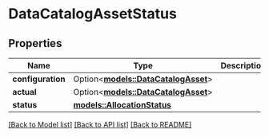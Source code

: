 # DataCatalogAssetStatus

## Properties

Name | Type | Description | Notes
------------ | ------------- | ------------- | -------------
**configuration** | Option<[**models::DataCatalogAsset**](DataCatalogAsset.md)> |  | [optional]
**actual** | Option<[**models::DataCatalogAsset**](DataCatalogAsset.md)> |  | [optional]
**status** | [**models::AllocationStatus**](AllocationStatus.md) |  | 

[[Back to Model list]](../README.md#documentation-for-models) [[Back to API list]](../README.md#documentation-for-api-endpoints) [[Back to README]](../README.md)



